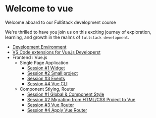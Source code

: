 # Welcome to vue

Welcome aboard to our FullStack development course

We're thrilled to have you join us on this exciting journey of exploration, learning, and growth in the realms of `fullstack development`.

- [Development Environment](/development_environment.md)
- [VS Code extensions for Vue.js Developerst](/vscode_extensions.md)
- Frontend : Vue.js 
  - Single Page Application
    - [Session #1 Widget](/Frontend/SPA/S1/guide.md)
      <!-- - [Program #1](/Frontend/SPA/S1/pro01/index.html)
      - [Program #2](/Frontend/SPA/S1/pro02/index.html)
      - [Program #3](/Frontend/SPA/S1/pro03/index.html)
      - [Program #4](/Frontend/SPA/S1/pro04/index.html)
      - [Program #5](/Frontend/SPA/S1/pro05/index.html) -->
    - [Session #2 Small project](/Frontend/SPA/S2/guide.md)
      <!-- - [Program #1](/Frontend/SPA/S2/pro01/index.html)
      - [Program #2](/Frontend/SPA/S2/pro02/todolist_template.html) -->
    - [Session #3 Events](/Frontend/SPA/S3/guide.md)
      <!-- - [Program #1](/Frontend/SPA/S3/pro01/index.html)
      - [Program #2](/Frontend/SPA/S3/pro02/index.html) -->
    - [Session #4 Vue CLI](/Frontend/SPA/S4/guide.md)
      <!-- - [Program #1](/Frontend/SPA/S4/pro01/public/index.html)
      - [Program #2](/Frontend/SPA/S4/pro02/public/index.html)
      - [Program #3](/Frontend/SPA/S4/pro03/public/index.html)
      - [Program #4](/Frontend/SPA/S4/pro04/public/index.html) -->
  - Component Stlying, Router
      - [Session #1 Global & Component Style](/Frontend/CSR/S1/guide.md)
      - [Session #2 Migrating from HTML/CSS Project to Vue](/Frontend/CSR/S2/guide.md)
      - [Session #3 Vue Router](/Frontend/CSR/S3/guide.md)
      - [Session #4 Apply Vue Router](/Frontend/CSR/S4/guide.md)